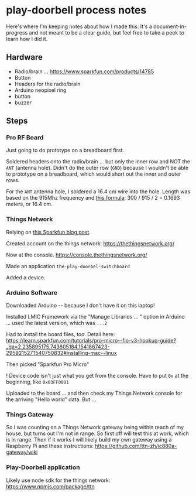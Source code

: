 # play-doorbell process notes

Here's where I'm keeping notes about how I made this. It's a document-in-progress and not meant to be a clear guide, but feel free to take a peek to learn how I did it.

## Hardware

- Radio/brain ... https://www.sparkfun.com/products/14785
- Button
- Headers for the radio/brain
- Arduino neopixel ring
- button
- buzzer

## Steps

### Pro RF Board

Just going to do prototype on a breadboard first.

Soldered headers onto the radio/brain ... but only the inner row and NOT the `ANT` (antenna hole). Didn't do the outer row (`GND`) because I wouldn't be able to prototype on a breadboard, which would short out the inner and outer rows.

For the `ANT` antenna hole, I soldered a 16.4 cm wire into the hole. Length was based on the 915Mhz frequency and [this formula](https://www.instructables.com/topics/How-do-you-determine-the-length-of-an-antenna-and-/): 300 / 915 / 2 = 0.1693 meters, or 16.4 cm.

### Things Network

Relying on [this Sparkfun blog post](https://learn.sparkfun.com/tutorials/lorawan-with-prorf-and-the-things-network?_ga=2.224342429.743805184.1541867423-295921527.1540750832). 

Created account on the things network: https://thethingsnetwork.org/

Now at the console. https://console.thethingsnetwork.org/

Made an application `the-play-doorbel-switchboard`

Added a device.

### Arduino Software

Downloaded Arduino -- because I don't have it on this laptop!

Installed LMIC Framework via the "Manage Libraries ... " option in Arduino ... used the latest version, which was `...2`

Had to install the board files, too. Detail here: https://learn.sparkfun.com/tutorials/pro-micro--fio-v3-hookup-guide?_ga=2.235895175.743805184.1541867423-295921527.1540750832#installing-mac--linux

Then picked "Sparkfun Pro Micro"

! Device code isn't just what you get from the console. Have to put `0x` at the beginning, like 
`0x03FF0001`

Uploaded to the board ... and then check my Things Network console for the arriving "Hello world" data. But ...

### Things Gateway

So I was counting on a Things Network gateway being within reach of my house, but turns out I'm not in range. So first off will test this at work, which is in range. Then if it works I will likely build my own gateway using a Raspberry Pi and these instructions: https://github.com/ttn-zh/ic880a-gateway/wiki

### Play-Doorbell application

Likely use node sdk for the things network: https://www.npmjs.com/package/ttn


